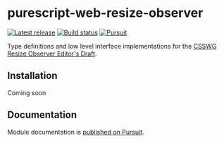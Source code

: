# purescript-web-resize-observer

[![Latest release](http://img.shields.io/github/release/nsaunders/purescript-web-resize-observer.svg)](https://github.com/nsaunders/purescript-web-resize-observer/releases)
[![Build status](https://github.com/nsaunders/purescript-web-resize-observer/workflows/CI/badge.svg?branch=master)](https://github.com/nsaunders/purescript-web-resize-observer/actions?query=workflow%3ACI+branch%3Amaster)
[![Pursuit](https://pursuit.purescript.org/packages/purescript-web-resize-observer/badge)](https://pursuit.purescript.org/packages/purescript-web-resize-observer)

Type definitions and low level interface implementations for the [CSSWG Resize Observer Editor's Draft](https://drafts.csswg.org/resize-observer/).

## Installation

Coming soon

## Documentation

Module documentation is [published on Pursuit](http://pursuit.purescript.org/packages/purescript-web-resize-observer).
